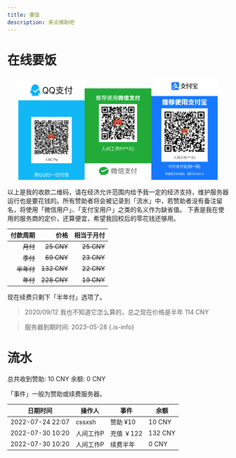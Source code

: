 ```yaml
---
title: 要饭
description: 来点捐助吧
---
```


# 在线要饭
<center class="half">
    <img src="/qqpay.png" width="30%"></img><img src="/wechatpay.png" width="30%"></img><img src="/alipay.jpg" width="30%"></img>
</center>

以上是我的收款二维码，请在经济允许范围内给予我一定的经济支持，维护服务器运行也是要花钱的。所有赞助者将会被记录到「流水」中，若赞助者没有备注留名，将使用「微信用户」、「支付宝用户」之类的名义作为缺省值。
下表是我在使用的服务商的定价，还算便宜，希望我回校后的零花钱还够用。

| 付款周期 | 价格 | 相当于月付 |
| ----:| ----:| ----:|
| ~~月付~~ | ~~25 CNY~~ | ~~25 CNY~~ |
| ~~季付~~ | ~~69 CNY~~ | ~~23 CNY~~ |
| ~~半年付~~ | ~~132 CNY~~ | ~~22 CNY~~ |
| ~~年付~~ | ~~228 CNY~~ | ~~19 CNY~~ |
现在续费只剩下「半年付」选项了。

> 2020/09/12
> 我也不知道它怎么算的，总之现在价格是半年 114 CNY

> 服务器到期时间: 2023-05-28
{.is-info}

# 流水

总共收到赞助: 10 CNY
余额: 0 CNY

「事件」一般为赞助或续费服务器。

| 日期时间 | 操作人 | 事件 | 余额 |
| ---- | ---- | ---- | ---- |
| 2022-07-24 22:07 | cssxsh | 赞助 ¥10 | 10 CNY |
| 2022-07-30 10:20 | 人间工作P | 充值 ￥122 | 132 CNY |
| 2022-07-30 10:20 | 人间工作P | 续费半年 | 0 CNY |